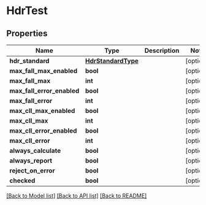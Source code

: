# HdrTest

## Properties
Name | Type | Description | Notes
------------ | ------------- | ------------- | -------------
**hdr_standard** | [**HdrStandardType**](HdrStandardType.md) |  | [optional] 
**max_fall_max_enabled** | **bool** |  | [optional] 
**max_fall_max** | **int** |  | [optional] 
**max_fall_error_enabled** | **bool** |  | [optional] 
**max_fall_error** | **int** |  | [optional] 
**max_cll_max_enabled** | **bool** |  | [optional] 
**max_cll_max** | **int** |  | [optional] 
**max_cll_error_enabled** | **bool** |  | [optional] 
**max_cll_error** | **int** |  | [optional] 
**always_calculate** | **bool** |  | [optional] 
**always_report** | **bool** |  | [optional] 
**reject_on_error** | **bool** |  | [optional] 
**checked** | **bool** |  | [optional] 

[[Back to Model list]](../README.md#documentation-for-models) [[Back to API list]](../README.md#documentation-for-api-endpoints) [[Back to README]](../README.md)


